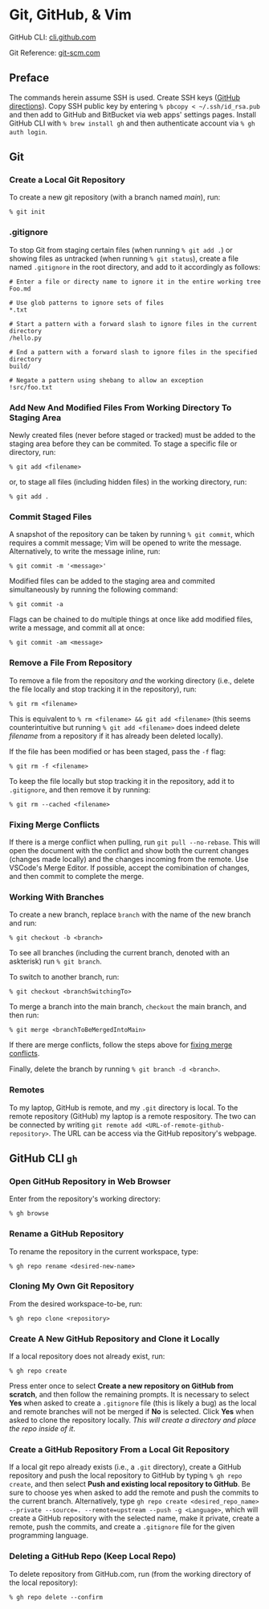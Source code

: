 # Git, GitHub, & Vim
GitHub CLI: [cli.github.com](https://cli.github.com/manual/ "Manual")

Git Reference: [git-scm.com](https://git-scm.com/docs "Documentation")

## Preface
The commands herein assume SSH is used. Create SSH keys ([GitHub directions](https://docs.github.com/en/authentication/connecting-to-github-with-ssh/generating-a-new-ssh-key-and-adding-it-to-the-ssh-agent)). Copy SSH public key by entering `% pbcopy < ~/.ssh/id_rsa.pub` and then add to GitHub and BitBucket via web apps' settings pages. Install GitHub CLI with `% brew install gh` and then authenticate account via `% gh auth login`.

## Git

### Create a Local Git Repository
To create a new git repository (with a branch named *main*), run:
 ```
 % git init
 ```
### .gitignore
To stop Git from staging certain files (when running `% git add .`) or showing files as untracked (when running `% git status`), create a file named `.gitignore` in the root directory, and add to it accordingly as follows:
```
# Enter a file or directy name to ignore it in the entire working tree
Foo.md

# Use glob patterns to ignore sets of files
*.txt

# Start a pattern with a forward slash to ignore files in the current directory
/hello.py

# End a pattern with a forward slash to ignore files in the specified directory
build/

# Negate a pattern using shebang to allow an exception
!src/foo.txt
```
### Add New And Modified Files From Working Directory To Staging Area
Newly created files (never before staged or tracked) must be added to the staging area before they can be commited. To stage a specific file or directory, run:
```
% git add <filename>
```
or, to stage all files (including hidden files) in the working directory, run:
```
% git add .
```
### Commit Staged Files
A snapshot of the repository can be taken by running `% git commit`, which requires a commit message; Vim will be opened to write the message. Alternatively, to write the message inline, run:
```
% git commit -m '<message>'
```
Modified files can be added to the staging area and commited simultaneously by running the following command:
```
% git commit -a
```
Flags can be chained to do multiple things at once like add modified files, write a message, and commit all at once:
```
% git commit -am <message> 
```
### Remove a File From Repository
To remove a file from the repository *and* the working directory (i.e., delete the file locally and stop tracking it in the repository), run:
```
% git rm <filename>
```
This is equivalent to `% rm <filename> && git add <filename>` (this seems counterintuitive but running `% git add <filename>` does indeed delete *filename* from a repository if it has already been deleted locally).

If the file has been modified or has been staged, pass the `-f` flag:
```
% git rm -f <filename>
```

To keep the file locally but stop tracking it in the repository, add it to `.gitignore`, and then remove it by running:
```
% git rm --cached <filename>
```
### Fixing Merge Conflicts
If there is a merge conflict when pulling, run `git pull --no-rebase`. This will open the document with the conflict and show both the current changes (changes made locally) and the changes incoming from the remote. Use VSCode's Merge Editor. If possible, accept the comibination of changes, and then commit to complete the merge.

### Working With Branches
To create a new branch, replace `branch` with the name of the new branch and run:
```
% git checkout -b <branch>
```
To see all branches (including the current branch, denoted with an askterisk) run `% git branch`.

To switch to another branch, run:
```
% git checkout <branchSwitchingTo>
```
To merge a branch into the main branch, `checkout` the main branch, and then run:
```
% git merge <branchToBeMergedIntoMain>
```
If there are merge conflicts, follow the steps above for [fixing merge conflicts](#Fixing-Merge-Conflicts).

Finally, delete the branch by running `% git branch -d <branch>`.
### Remotes
To my laptop, GitHub is remote, and my `.git` directory is local. To the remote repository (GitHub) my laptop is a remote respository. The two can be connected by writing `git remote add <URL-of-remote-github-repository>`. The URL can be access via the GitHub repository's webpage.

## GitHub CLI `gh`

### Open GitHub Repository in Web Browser
Enter from the repository's working directory:
```
% gh browse
```

### Rename a GitHub Repository
To rename the repository in the current workspace, type:
```
% gh repo rename <desired-new-name>
```
### Cloning My Own Git Repository
From the desired workspace-to-be, run: 
```
% gh repo clone <repository>
```
### Create A New GitHub Repository and Clone it Locally
If a local repository does not already exist, run: 
```
% gh repo create
```
Press enter once to select **Create a new repository on GitHub from scratch**, and then follow the remaining prompts. It is necessary to select **Yes** when asked to create a `.gitignore` file (this is likely a bug) as the local and remote branches will not be merged if **No** is selected. Click **Yes** when asked to clone the repository locally. *This will create a directory and place the repo inside of it*.

### Create a GitHub Repository From a Local Git Repository
If a local git repo already exists (i.e., a `.git` directory), create a GitHub repository and push the local repository to GitHub by typing `% gh repo create`, and then select **Push and existing local repository to GitHub**. Be sure to choose yes when asked to add the remote and push the commits to the current branch. Alternatively, type `gh repo create <desired_repo_name> --private --source=. --remote=upstream --push -g <Language>`, which will create a GitHub repository with the selected name, make it private, create a remote, push the commits, and create a `.gitignore` file for the given programming language.

### Deleting a GitHub Repo (Keep Local Repo)
To delete repository from GitHub.com, run (from the working directory of the local repository):
```
% gh repo delete --confirm
```
